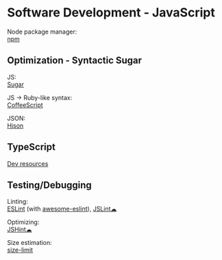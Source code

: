 # Software Development - JavaScript

Node package manager:  
[npm](https://www.npmjs.com/)

## Optimization - Syntactic Sugar

JS:  
[Sugar](https://sugarjs.com/)

JS -> Ruby-like syntax:  
[CoffeeScript](https://coffeescript.org/)

JSON:  
[Hjson](https://github.com/hjson/hjson-js)

## TypeScript

[Dev resources](https://github.com/dzharii/awesome-typescript)

## Testing/Debugging

Linting:  
[ESLint](https://eslint.org/) (with [awesome-eslint](https://github.com/dustinspecker/awesome-eslint)),
[JSLint☁](https://jslint.com/)

Optimizing:  
[JSHint☁](https://jshint.com/)

Size estimation:  
[size-limit](https://github.com/ai/size-limit)

